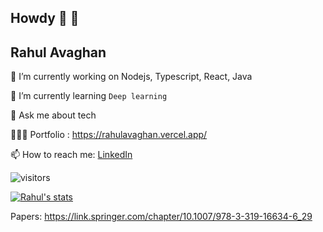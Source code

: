 

## Howdy 👋 👋
## Rahul Avaghan



 🔭 I’m currently working on Nodejs, Typescript, React, Java
 
 🌱 I’m currently learning `Deep learning`
 
 💬 Ask me about tech
 
 👨🏽‍💻 Portfolio : <a href="https://rahulavaghan.vercel.app/" >https://rahulavaghan.vercel.app/</a>

 📫 How to reach me: [LinkedIn](https://www.linkedin.com/in/rahulavaghan)

![visitors](https://visitor-badge.laobi.icu/badge?page_id=rahul-avaghan)

[![Rahul's stats](https://github-readme-stats.vercel.app/api?username=rahul-avaghan&theme=dark&show_icons=true&count_private=true&include_all_commits=true&hide=totalPRs)](https://www.linkedin.com/in/rahulavaghan)

Papers:
https://link.springer.com/chapter/10.1007/978-3-319-16634-6_29

